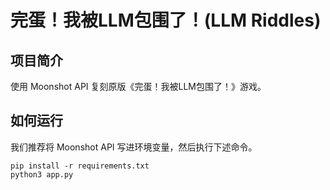 # 完蛋！我被LLM包围了！(LLM Riddles)

## 项目简介
   使用 Moonshot API 复刻原版《完蛋！我被LLM包围了！》游戏。

## 如何运行
   我们推荐将 Moonshot API 写进环境变量，然后执行下述命令。
   
   ```
   pip install -r requirements.txt
   python3 app.py
   ```
